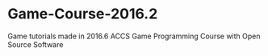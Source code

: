 # Game-Course-2016.2
Game tutorials made in 2016.6 ACCS Game Programming Course with Open Source Software

